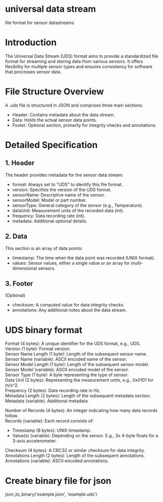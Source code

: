 # universal data stream
 file format for sensor datastreams

# Introduction
The Universal Data Stream (UDS) format aims to provide a standardized file format for streaming and storing data from various sensors. It offers flexibility for multiple sensor types and ensures consistency for software that processes sensor data.

# File Structure Overview
A .uds file is structured in JSON and comprises three main sections:
- Header: Contains metadata about the data stream.
- Data: Holds the actual sensor data points.
- Footer: Optional section, primarily for integrity checks and annotations.

# Detailed Specification
## 1. Header
The header provides metadata for the sensor data stream:
- format: Always set to "UDS" to identify this file format.
- version: Specifies the version of the UDS format.
- sensorName: Descriptive name of the sensor.
- sensorModel: Model or part number.
- sensorType: General category of the sensor (e.g., Temperature).
- dataUnit: Measurement units of the recorded data (int).
- frequency: Data recording rate (int).
- metadata: Additional optional details.

## 2. Data
This section is an array of data points:
- timestamp: The time when the data point was recorded (UNIX format).
- values: Sensor values, either a single value or an array for multi-dimensional sensors.

## 3. Footer
(Optional)
- checksum: A computed value for data integrity checks.
- annotations: Any additional notes about the data stream.

# UDS binary format 

Format (4 bytes): A unique identifier for the UDS format, e.g., UDS.  
Version (1 byte): Format version.  
Sensor Name Length (1 byte): Length of the subsequent sensor name.  
Sensor Name (variable): ASCII encoded name of the sensor.  
Sensor Model Length (1 byte): Length of the subsequent sensor model.  
Sensor Model (variable): ASCII encoded model of the sensor.  
Sensor Type (1 byte): A byte representing the type of sensor.   
Data Unit (2 bytes): Representing the measurement units, e.g., 0x0101 for m/s^2.   
Frequency (2 bytes): Data recording rate in Hz.  
Metadata Length (2 bytes): Length of the subsequent metadata section.  
Metadata (variable): Additional metadata.  

Number of Records (4 bytes): An integer indicating how many data records follow.  
Records (variable): Each record consists of:
- Timestamp (8 bytes): UNIX timestamp.  
- Value(s) (variable): Depending on the sensor. E.g., 3x 4-byte floats for a 3-axis accelerometer.  


Checksum (4 bytes): A CRC32 or similar checksum for data integrity.  
Annotations Length (2 bytes): Length of the subsequent annotations.  
Annotations (variable): ASCII encoded annotations.  


# Create binary file for json
json_to_binary('example.json', 'example.uds')